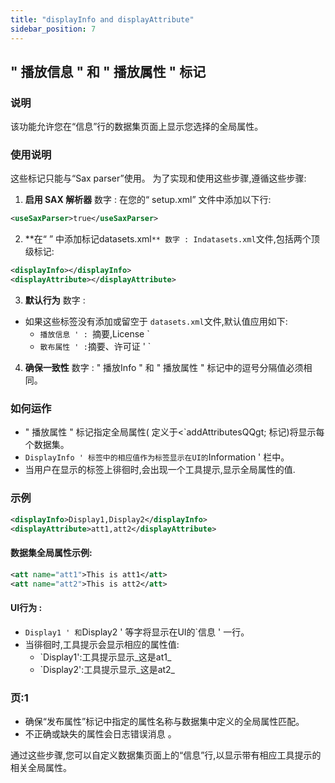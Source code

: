 ```yaml
---
title: "displayInfo and displayAttribute"
sidebar_position: 7
---
```

## " 播放信息 " 和 " 播放属性 " 标记

### 说明
该功能允许您在“信息”行的数据集页面上显示您选择的全局属性。

### 使用说明
这些标记只能与“Sax parser”使用。 为了实现和使用这些步骤,遵循这些步骤:

1.  **启用 SAX 解析器** 数字 :
在您的“ setup.xml” 文件中添加以下行:
   ```xml
   <useSaxParser>true</useSaxParser>
   ```

2.  **在“ ” 中添加标记datasets.xml`** 数字 :
 Indatasets.xml`文件,包括两个顶级标记:
   ```xml
   <displayInfo></displayInfo>
   <displayAttribute></displayAttribute>
   ```

3.  **默认行为** 数字 :
   - 如果这些标签没有添加或留空于 `datasets.xml`文件,默认值应用如下:
     - `播放信息 ' : `摘要,License `
     - `散布属性 ' :`摘要、许可证 ' `

4.  **确保一致性** 数字 :
" 播放Info " 和 " 播放属性 " 标记中的逗号分隔值必须相同。

### 如何运作
- " 播放属性 " 标记指定全局属性( 定义于&lt;`addAttributesQQgt; 标记)将显示每个数据集。
- `DisplayInfo ' 标签中的相应值作为标签显示在UI的`Information ' 栏中。
- 当用户在显示的标签上徘徊时,会出现一个工具提示,显示全局属性的值.

### 示例
```xml
<displayInfo>Display1,Display2</displayInfo>
<displayAttribute>att1,att2</displayAttribute>
```

#### 数据集全局属性示例:
```xml
<att name="att1">This is att1</att>
<att name="att2">This is att2</att>
```

#### UI行为 :
- `Display1 ' 和`Display2 ' 等字将显示在UI的`信息 ' 一行。
- 当徘徊时,工具提示会显示相应的属性值:
  - `Display1':工具提示显示_这是at1_
  - `Display2':工具提示显示_这是at2_

### 页:1
- 确保“发布属性”标记中指定的属性名称与数据集中定义的全局属性匹配。
- 不正确或缺失的属性会日志错误消息 。

通过这些步骤,您可以自定义数据集页面上的“信息”行,以显示带有相应工具提示的相关全局属性。
